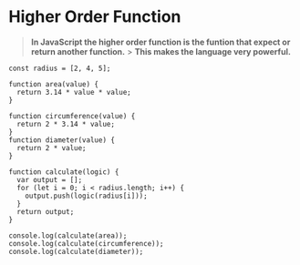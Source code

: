# Higher Order Function

> **In JavaScript the higher order function is the funtion that expect or return another function.** > **This makes the language very powerful.**

```
const radius = [2, 4, 5];

function area(value) {
  return 3.14 * value * value;
}

function circumference(value) {
  return 2 * 3.14 * value;
}
function diameter(value) {
  return 2 * value;
}

function calculate(logic) {
  var output = [];
  for (let i = 0; i < radius.length; i++) {
    output.push(logic(radius[i]));
  }
  return output;
}

console.log(calculate(area));
console.log(calculate(circumference));
console.log(calculate(diameter));
```


